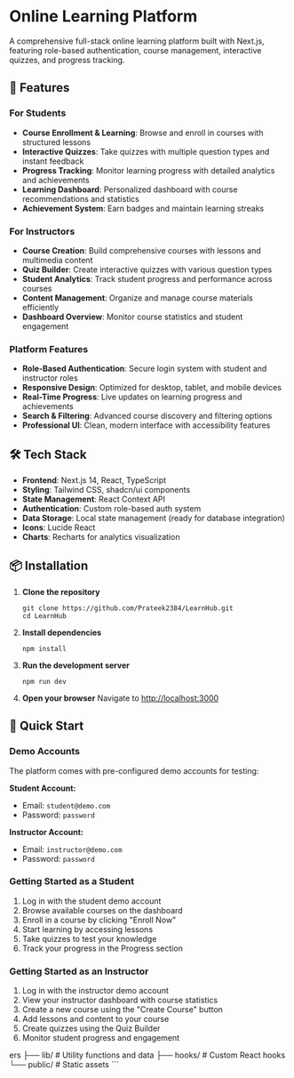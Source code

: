 # Online Learning Platform

A comprehensive full-stack online learning platform built with Next.js, featuring role-based authentication, course management, interactive quizzes, and progress tracking.

## 🚀 Features

### For Students
- **Course Enrollment & Learning**: Browse and enroll in courses with structured lessons
- **Interactive Quizzes**: Take quizzes with multiple question types and instant feedback
- **Progress Tracking**: Monitor learning progress with detailed analytics and achievements
- **Learning Dashboard**: Personalized dashboard with course recommendations and statistics
- **Achievement System**: Earn badges and maintain learning streaks

### For Instructors
- **Course Creation**: Build comprehensive courses with lessons and multimedia content
- **Quiz Builder**: Create interactive quizzes with various question types
- **Student Analytics**: Track student progress and performance across courses
- **Content Management**: Organize and manage course materials efficiently
- **Dashboard Overview**: Monitor course statistics and student engagement

### Platform Features
- **Role-Based Authentication**: Secure login system with student and instructor roles
- **Responsive Design**: Optimized for desktop, tablet, and mobile devices
- **Real-Time Progress**: Live updates on learning progress and achievements
- **Search & Filtering**: Advanced course discovery and filtering options
- **Professional UI**: Clean, modern interface with accessibility features

## 🛠️ Tech Stack

- **Frontend**: Next.js 14, React, TypeScript
- **Styling**: Tailwind CSS, shadcn/ui components
- **State Management**: React Context API
- **Authentication**: Custom role-based auth system
- **Data Storage**: Local state management (ready for database integration)
- **Icons**: Lucide React
- **Charts**: Recharts for analytics visualization

## 📦 Installation

1. **Clone the repository**
   ```
   git clone https://github.com/Prateek2384/LearnHub.git
   cd LearnHub
   ```

2. **Install dependencies**
   ```
   npm install
   ```

3. **Run the development server**
   ```
   npm run dev
   ```

4. **Open your browser**
   Navigate to [http://localhost:3000](http://localhost:3000)

## 🎯 Quick Start

### Demo Accounts

The platform comes with pre-configured demo accounts for testing:

**Student Account:**
- Email: `student@demo.com`
- Password: `password`

**Instructor Account:**
- Email: `instructor@demo.com`
- Password: `password`

### Getting Started as a Student

1. Log in with the student demo account
2. Browse available courses on the dashboard
3. Enroll in a course by clicking "Enroll Now"
4. Start learning by accessing lessons
5. Take quizzes to test your knowledge
6. Track your progress in the Progress section

### Getting Started as an Instructor

1. Log in with the instructor demo account
2. View your instructor dashboard with course statistics
3. Create a new course using the "Create Course" button
4. Add lessons and content to your course
5. Create quizzes using the Quiz Builder
6. Monitor student progress and engagement

ers
├── lib/                  # Utility functions and data
├── hooks/                # Custom React hooks
└── public/               # Static assets
\`\`\`

